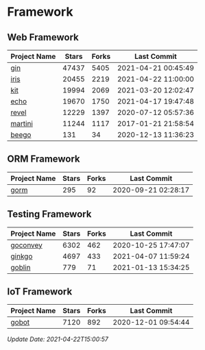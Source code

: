 # Framework

## Web Framework
| Project Name | Stars | Forks | Last Commit |
| ------------ | ----- | ----- | ----------- |
| [gin](https://github.com/gin-gonic/gin) | 47437 | 5405 | 2021-04-21 00:45:49 |
| [iris](https://github.com/kataras/iris) | 20455 | 2219 | 2021-04-22 11:00:00 |
| [kit](https://github.com/go-kit/kit) | 19994 | 2069 | 2021-03-20 12:02:47 |
| [echo](https://github.com/labstack/echo) | 19670 | 1750 | 2021-04-17 19:47:48 |
| [revel](https://github.com/revel/revel) | 12229 | 1397 | 2020-07-12 05:57:36 |
| [martini](https://github.com/go-martini/martini) | 11244 | 1117 | 2017-01-21 21:58:54 |
| [beego](https://github.com/astaxie/beego) | 131 | 34 | 2020-12-13 11:36:23 |

## ORM Framework
| Project Name | Stars | Forks | Last Commit |
| ------------ | ----- | ----- | ----------- |
| [gorm](https://github.com/jinzhu/gorm) | 295 | 92 | 2020-09-21 02:28:17 |

## Testing Framework
| Project Name | Stars | Forks | Last Commit |
| ------------ | ----- | ----- | ----------- |
| [goconvey](https://github.com/smartystreets/goconvey) | 6302 | 462 | 2020-10-25 17:47:07 |
| [ginkgo](https://github.com/onsi/ginkgo) | 4697 | 433 | 2021-04-07 11:59:24 |
| [goblin](https://github.com/franela/goblin) | 779 | 71 | 2021-01-13 15:34:25 |

## IoT Framework
| Project Name | Stars | Forks | Last Commit |
| ------------ | ----- | ----- | ----------- |
| [gobot](https://github.com/hybridgroup/gobot) | 7120 | 892 | 2020-12-01 09:54:44 |

*Update Date: 2021-04-22T15:00:57*